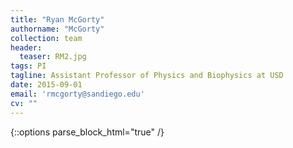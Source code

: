 ```yaml
---
title: "Ryan McGorty"
authorname: "McGorty"
collection: team
header:
  teaser: RM2.jpg
tags: PI
tagline: Assistant Professor of Physics and Biophysics at USD
date: 2015-09-01
email: 'rmcgorty@sandiego.edu'
cv: ""
---
```

{::options parse_block_html="true" /}

<p align= "justify">

